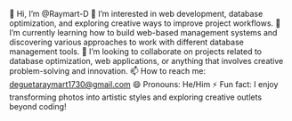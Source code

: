 👋 Hi, I’m @Raymart-D
👀 I’m interested in web development, database optimization, and exploring creative ways to improve project workflows.
🌱 I’m currently learning how to build web-based management systems and discovering various approaches to work with different database management tools.
💞️ I’m looking to collaborate on projects related to database optimization, web applications, or anything that involves creative problem-solving and innovation.
📫 How to reach me: deguetaraymart1730@gmail.com
😄 Pronouns: He/Him
⚡ Fun fact: I enjoy transforming photos into artistic styles and exploring creative outlets beyond coding!

<!---
Raymart-D/Raymart-D is a ✨ special ✨ repository because its `README.md` (this file) appears on your GitHub profile.
You can click the Preview link to take a look at your changes.
--->
